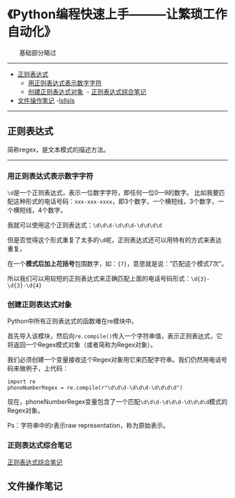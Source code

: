 # 《Python编程快速上手———让繁琐工作自动化》
        基础部分略过

---
- [正则表达式](#正则表达式)
  - [用正则表达式表示数字字符](#用正则表达式表示数字字符)
  - [创建正则表达式对象](#创建正则表达式对象)
  - [正则表达式综合笔记](#正则表达式综合笔记)
- [文件操作笔记](#文件操作笔记)
-[lsllsls]()


---

<a id = "正则表达式"></a>
## 正则表达式

简称regex，是文本模式的描述方法。

---
<a id = 用正则表达式表示数字字符></a>
### 用正则表达式表示数字字符

`\d`是一个正则表达式，表示一位数字字符，即任何一位0—9的数字。
比如我要匹配这种形式的电话号码：`xxx-xxx-xxxx`，即3个数字，一个横短线，3个数字，一个横短线，4个数字。

我就可以使用这个正则表达式：`\d\d\d-\d\d\d-\d\d\d\d`

但是否觉得这个形式重复了太多的`\d`呢，正则表达式还可以用特有的方式来表达重复。

在一个**模式后加上花括号**包围数字，如：`{7}`，意思就是说：“匹配这个模式7次”。

所以我们可以用较短的正则表达式来正确匹配上面的电话号码形式：`\d{3}-\d{3}-\d{4}`


<a id = "创建正则表达式对象"></a>
### 创建正则表达式对象

Python中所有正则表达式的函数堵在re模块中。

首先导入该模块，然后向`re.compile()`传入一个字符串值，表示正则表达式，它将返回一个Regex模式对象（或者简称为Regex对象）。

我们必须创建一个变量接收这个Regex对象用它来匹配字符串。我们仍然用电话号码来做例子，上代码：
```
import re
phoneNumberRegex = re.compile(r"\d\d\d-\d\d\d-\d\d\d\d")
```

现在，phoneNumberRegex变量包含了一个匹配`\d\d\d-\d\d\d-\d\d\d\d`模式的Regex对象。

Ps：字符串中的r表示raw representation，称为原始表示。

<a id = "正则表达式综合笔记"></a>
### 正则表达式综合笔记
[正则表达式综合笔记](https://github.com/wnz27/Algorithms_Note/blob/master/re_practice.py)

<a id = "文件操作笔记"></a>
## 文件操作笔记







